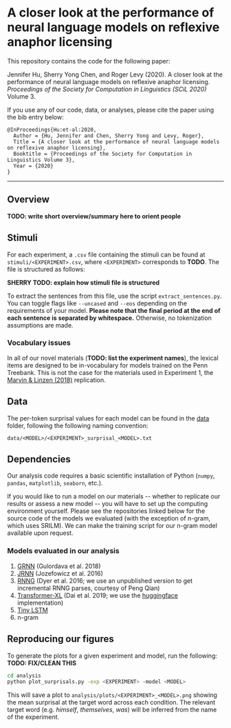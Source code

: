 # A closer look at the performance of neural language models on reflexive anaphor licensing

This repository contains the code for the following paper:

Jennifer Hu, Sherry Yong Chen, and Roger Levy (2020). 
A closer look at the performance of neural language models on reflexive anaphor licensing. 
*Proceedings of the Society for Computation in Linguistics (SCiL 2020)* Volume 3.

If you use any of our code, data, or analyses, please cite the paper using the bib entry below:
```
@InProceedings{Hu:et-al:2020,
  Author = {Hu, Jennifer and Chen, Sherry Yong and Levy, Roger},
  Title = {A closer look at the performance of neural language models on reflexive anaphor licensing},
  Booktitle = {Proceedings of the Society for Computation in Linguistics Volume 3},
  Year = {2020}
}
```

---

## Overview

**TODO: write short overview/summary here to orient people**

## Stimuli

For each experiment, a `.csv` file containing the stimuli can be found at 
`stimuli/<EXPERIMENT>.csv`, where `<EXPERIMENT>` corresponds to **TODO**. 
The file is structured as follows:

**SHERRY TODO: explain how stimuli file is structured**

To extract the sentences from this file, use the script
`extract_sentences.py`. You can toggle flags like `--uncased` and `--eos`
depending on the requirements of your model. **Please note that the final period
at the end of each sentence is separated by whitespace.** Otherwise, no 
tokenization assumptions are made.

### Vocabulary issues
In all of our novel materials (**TODO: list the experiment names**), the
lexical items are designed to be in-vocabulary for models trained on the
Penn Treebank. This is not the case for the materials used in Experiment 1, the 
[Marvin & Linzen (2018)](https://arxiv.org/abs/1808.09031) replication.

## Data
The per-token surprisal values for each model can be found in the [data](data)
folder, following the following naming convention:
```
data/<MODEL>/<EXPERIMENT>_surprisal_<MODEL>.txt
```

## Dependencies
Our analysis code requires a basic scientific installation of Python
(`numpy`, `pandas`, `matplotlib`, `seaborn`, etc.). 

If you would like to run a model on our materials -- 
whether to replicate our results or assess a new model -- 
you will have to set up the computing environment yourself. 
Please see the repositories linked below for the source code
of the models we evaluated (with the exception of n-gram, which uses SRILM).
We can make the training script for our n-gram model available upon request.

### Models evaluated in our analysis
1. [GRNN](https://github.com/facebookresearch/colorlessgreenRNNs) (Gulordava et al. 2018)
2. [JRNN](https://github.com/tensorflow/models/tree/master/research/lm_1b) (Jozefowicz et al. 2016)
3. [RNNG](https://github.com/clab/rnng) (Dyer et al. 2016; we use an unpublished version to get incremental RNNG parses, courtesy of Peng Qian)
4. [Transformer-XL](https://github.com/kimiyoung/transformer-xl) (Dai et al. 2019; we use the [huggingface](https://github.com/huggingface/transformers) implementation)
5. [Tiny LSTM](https://github.com/pytorch/examples/tree/master/word_language_model)
6. n-gram

<!-- ### Transformer-XL
Note that we use the [pytorch-pretrained-BERT](https://github.com/huggingface/pytorch-pretrained-BERT) implementation of Transformer-XL. To download the 
state-of-the-art model parameters, run the script `get_model.sh`.
After doing so, you'll need to load the model and tokenizer like this:

```python
tokenizer = TransfoXLTokenizer.from_pretrained('./model/')
model = TransfoXLModel.from_pretrained('./model/')
```

(Source: [Issue #451](https://github.com/huggingface/pytorch-pretrained-BERT/issues/451#issuecomment-481155274))

See [pytorch-pretrained-BERT](https://github.com/huggingface/pytorch-pretrained-BERT) 
for more detailed setup instructions. -->


## Reproducing our figures

To generate the plots for a given experiment and model, run the following:
**TODO: FIX/CLEAN THIS**

```bash
cd analysis
python plot_surprisals.py -exp <EXPERIMENT> -model <MODEL>
```
This will save a plot to `analysis/plots/<EXPERIMENT>_<MODEL>.png` showing
the mean surprisal at the target word across each condition.
The relevant target word (e.g. *himself*, *themselves*, *was*) will be
inferred from the name of the experiment.